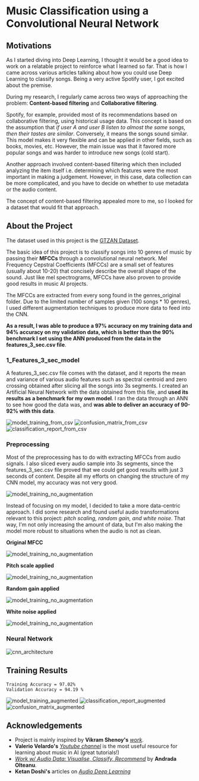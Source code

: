 # Music Classification using a Convolutional Neural Network


## Motivations

As I started diving into Deep Learning, I thought it would be a good idea to work on a relatable project to reinforce what I learned so far. That is how I came across various articles talking about how you could use Deep Learning to classify songs. Being a very active Spotify user, I got excited about the premise.

During my research, I regularly came across two ways of approaching the problem: **Content-based filtering** and **Collaborative filtering**.

Spotify, for example, provided most of its recommendations based on collaborative filtering, using historical usage data. This concept is based on the assumption that *if user A and user B listen to almost the same songs, then their tastes are similar*. Conversely, it means the songs sound similar. This model makes it very flexible and can be applied in other fields, such as books, movies, etc. However, the main issue was that it favored more popular songs and was harder to introduce new songs (cold start).

Another approach involved content-based filtering which then included analyzing the item itself i.e. determining which features were the most important in making a judgement. However, in this case, data collection can be more complicated, and you have to decide on whether to use metadata or the audio content.

The concept of content-based filtering appealed more to me, so I looked for a dataset that would fit that approach.

## About the Project

The dataset used in this project is the [GTZAN Dataset](https://www.kaggle.com/andradaolteanu/gtzan-dataset-music-genre-classification).

The basic idea of this project is to classify songs into 10 genres of music by passing their **MFCCs** through a convolutional neural network. Mel Frequency Cepstral Coefficients (MFCCs) are a small set of features (usually about 10-20) that concisely describe the overall shape of the sound. Just like mel spectrograms, MFCCs have also proven to provide good results in music AI projects.

The MFCCs are extracted from every song found in the genres_original folder. Due to the limited number of samples given (100 songs * 10 genres), I used different augmentation techniques to produce more data to feed into the CNN.

**As a result, I was able to produce a 97% accuracy on my training data and 94% accuracy on my validation data, which is better than the 90% benchmark I set using the ANN produced from the data in the features_3_sec.csv file**.

### 1_Features_3_sec_model

A features_3_sec.csv file comes with the dataset, and it reports the mean and variance of various audio features such as spectral centroid and zero crossing obtained after slicing all the songs into 3s segments. I created an Artificial Neural Network with the data obtained from this file, and **used its results as a benchmark for my own model**. I ran the data through an ANN to see how good the data was, and **was able to deliver an accuracy of 90-92% with this data**.

![model_training_from_csv](https://github.com/27caribou/music-classification/blob/main/Snapshots/loss_and_accuracy_features.png)
![confusion_matrix_from_csv](https://github.com/27caribou/music-classification/blob/main/Snapshots/matrix_features.png)
![classification_report_from_csv](https://github.com/27caribou/music-classification/blob/main/Snapshots/classification_report_features.png)

### Preprocessing

Most of the preprocessing has to do with extracting MFCCs from audio signals. I also sliced every audio sample into 3s segments, since the features_3_sec.csv file proved that we could get good results with just 3 seconds of content. Despite all my efforts on changing the structure of my CNN model, my accuracy was not very good. 

![model_training_no_augmentation](https://github.com/27caribou/music-classification/blob/main/Snapshots/loss_and_accuracy_no_augmentation.png)

Instead of focusing on my model, I decided to take a more data-centric approach. I did some research and found useful audio transformations relevant to this project: *pitch scaling, random gain, and white noise*. That way, I'm not only increasing the amount of data, but I'm also making the model more robust to situations when the audio is not as clean.

**Original MFCC**

![model_training_no_augmentation](https://github.com/27caribou/music-classification/blob/main/Snapshots/sample_mfcc_original.png)

**Pitch scale applied**

![model_training_no_augmentation](https://github.com/27caribou/music-classification/blob/main/Snapshots/sample_mfcc_pitch_scale.png)

**Random gain applied**

![model_training_no_augmentation](https://github.com/27caribou/music-classification/blob/main/Snapshots/sample_mfcc_random_gain.png)

**White noise applied**

![model_training_no_augmentation](https://github.com/27caribou/music-classification/blob/main/Snapshots/sample_mfcc_white_noise.png)



### Neural Network

![cnn_architecture](https://github.com/27caribou/music-classification/blob/main/Snapshots/neural_architecture.png)

## Training Results

```
Training Accuracy = 97.02%
Validation Accuracy = 94.19 %
```
![model_training_augmented](https://github.com/27caribou/music-classification/blob/main/Snapshots/loss_and_accuracy_augmented.png)
![classification_report_augmented](https://github.com/27caribou/music-classification/blob/main/Snapshots/classification_report_augmented.png)
![confusion_matrix_augmented](https://github.com/27caribou/music-classification/blob/main/Snapshots/matrix_augmented.png)


## Acknowledgements

* Project is mainly inspired by **Vikram Shenoy's** [*work*](https://github.com/VikramShenoy97/Music-Recommendation-Using-Deep-Learning).
* **Valerio Velardo's** [*Youtube channel*](https://www.youtube.com/c/ValerioVelardoTheSoundofAI) is the most useful resource for learning about music in AI (great tutorials!)
* [*Work w/ Audio Data: Visualise, Classify, Recommend*](https://github.com/VikramShenoy97/Music-Recommendation-Using-Deep-Learning) by **Andrada Olteanu**.
* **Ketan Doshi's** articles on [*Audio Deep Learning*](https://towardsdatascience.com/audio-deep-learning-made-simple-part-1-state-of-the-art-techniques-da1d3dff2504)

